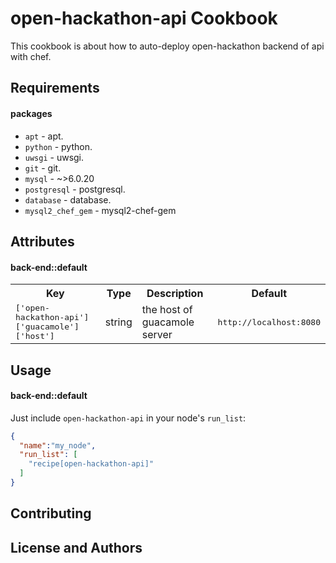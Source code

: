 open-hackathon-api Cookbook
=================
This cookbook is about how to auto-deploy open-hackathon backend of api with chef.

Requirements
----------
#### packages
- `apt` - apt.
- `python` - python.
- `uwsgi` - uwsgi.
- `git` - git.
- `mysql` - ~>6.0.20
- `postgresql` - postgresql.
- `database` - database.
- `mysql2_chef_gem` - mysql2-chef-gem

Attributes
----------

#### back-end::default
<table>
  <tr>
    <th>Key</th>
    <th>Type</th>
    <th>Description</th>
    <th>Default</th>
  </tr>
  <tr>
    <td><tt>['open-hackathon-api']['guacamole']['host']</tt></td>
    <td>string</td>
    <td>the host of guacamole server</td>
    <td><tt>http://localhost:8080</tt></td>
  </tr>
</table>

Usage
-----
#### back-end::default
Just include `open-hackathon-api` in your node's `run_list`:

```json
{
  "name":"my_node",
  "run_list": [
    "recipe[open-hackathon-api]"
  ]
}
```

Contributing
------------

License and Authors
-------------------

